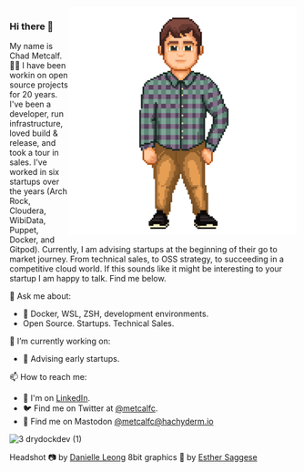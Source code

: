 <img align="right" src="https://github.com/metcalfc/metcalfc/raw/master/img/Avatar1Transparent.png" alt="Chad standing in a blue green plaid shirt" width=400px height=400px/>

### Hi there 👋

My name is Chad Metcalf. 👨‍💻 I have been workin on open source projects for 20 years. I've been a developer, run infrastructure, loved build & release, and took a tour in sales. I've worked in six startups over the years (Arch Rock, Cloudera, WibiData, Puppet, Docker, and Gitpod).  Currently, I am advising startups at the beginning of their go to market journey. From technical sales, to OSS strategy, to succeeding in a competitive cloud world. If this sounds like it might be interesting to your startup I am happy to talk. Find me below.

💬 Ask me about:

- 🐳 Docker, WSL, ZSH, development environments.
- Open Source. Startups. Technical Sales.

🔭 I’m currently working on:

- 💖 Advising early startups. 

📫 How to reach me:

- 🏢 I'm on [LinkedIn](https://www.linkedin.com/in/chadmetcalf/).
- 🐦 Find me on Twitter at [@metcalfc](https://twitter.com/metcalfc).
- 🐘 Find me on Mastodon [@metcalfc@hachyderm.io](https://hachyderm.io/@metcalfc)

![3 drydockdev (1)](https://user-images.githubusercontent.com/31925/133863542-a3daf3e7-1077-42f6-997f-54d9d99a0d42.gif)

Headshot 📷 by [Danielle Leong](https://www.danielleleongphotography.com/)
8bit graphics 🎨 by [Esther Saggese](https://www.fiverr.com/esthersaggese)

<!--
**metcalfc/metcalfc** is a ✨ _special_ ✨ repository because its `README.md` (this file) appears on your GitHub profile.

Here are some ideas to get you started:

- 🔭 I’m currently working on ...
- 🌱 I’m currently learning ...
- 👯 I’m looking to collaborate on ...
- 🤔 I’m looking for help with ...
- 💬 Ask me about ...
-  ...
- 😄 Pronouns: ...
- ⚡ Fun fact: ...
-->
